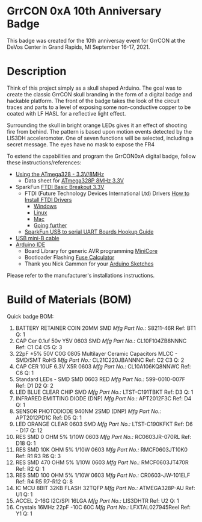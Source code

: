 # GrrCON 0xA 10th Anniversary Badge

This badge was created for the 10th anniversay event for GrrCON at the DeVos Center in Grand Rapids, MI September 16-17, 2021.

# Description
Think of this project simply as a skull shaped Arduino. The goal was to create the classic GrrCON skull branding in the form of a digital badge and hackable platform. The front of the badge takes the look of the circuit traces and parts to a level of exposing some non-conductive copper to be coated with LF HASL for a reflective light effect.

Surrounding the skull in bright orange LEDs gives it an effect of shooting fire from behind. The pattern is based upon motion events detected by the LIS3DH acceleromoter. One of seven functions will be selected, including a secret message. The eyes have no mask to expose the FR4  

To extend the capabilities and program the GrrCON0xA digital badge, follow these instructions/references:

* [Using the ATmega328 - 3.3V/8MHz](https://learn.sparkfun.com/tutorials/arduino-comparison-guide/atmega328-boards)
  * Data sheet for [ATmega328P 8MHz 3.3V](https://ww1.microchip.com/downloads/en/DeviceDoc/Atmel-7810-Automotive-Microcontrollers-ATmega328P_Datasheet.pdf)
* SparkFun [FTDI Basic Breakout 3.3V](https://www.sparkfun.com/products/9873)
  * FTDI (Future Technology Devices International Ltd) Drivers [How to Install FTDI Drivers](https://learn.sparkfun.com/tutorials/how-to-install-ftdi-drivers)
      * [Windows](https://learn.sparkfun.com/tutorials/how-to-install-ftdi-drivers/windows---in-depth)
      * [Linux](https://learn.sparkfun.com/tutorials/how-to-install-ftdi-drivers/linux)
      * [Mac](https://learn.sparkfun.com/tutorials/how-to-install-ftdi-drivers/mac)
      * [Going further](https://learn.sparkfun.com/tutorials/how-to-install-ftdi-drivers/resou)
   * [SparkFun USB to serial UART Boards Hookup Guide](https://learn.sparkfun.com/tutorials/sparkfun-usb-to-serial-uart-boards-hookup-guide)
* [USB mini-B cable](https://www.sparkfun.com/products/13243)
* [Arduino IDE](https://www.arduino.cc/en/Main/Software)
  * Board Library for generic AVR programming [MiniCore](https://github.com/MCUdude/MiniCore)
  * Bootloader Flashing [Fuse Calculator](https://eleccelerator.com/fusecalc/fusecalc.php?chip=atmega328p)
  * Thank you Nick Gammon for your [Arduino Sketches](https://github.com/nickgammon/arduino_sketches)

Please refer to the manufacturer's installations instructions.

# Build of Materials (BOM)

Quick badge BOM:
1. BATTERY RETAINER COIN 20MM SMD 	*Mfg Part No.:* S8211-46R	Ref: BT1	Q: 1
2. CAP Cer 0.1uf 50v Y5V 0603 SMD	*Mfg Part No.:* CL10F104ZB8NNNC	Ref: C1 C4 C5	Q: 3
3. 22pF ±5% 50V C0G 0805 Multilayer Ceramic Capacitors MLCC - SMD/SMT RoHS	*Mfg Part No.:* CL21C220JBANNNC	Ref: C2 C3	Q: 2
4. CAP CER 10UF 6.3V X5R 0603		*Mfg Part No.:* CL10A106KQ8NNWC	Ref: C6	Q: 1
5. Standard LEDs - SMD SMD 0603 RED	*Mfg Part No.:* 599-0010-007F	Ref: D1 D2	Q: 2
6. LED BLUE CLEAR CHIP SMD		*Mfg Part No.:* LTST-C191TBKT	Ref: D3	Q: 1
7. INFRARED EMITTING DIODE (DNP)	*Mfg Part No.:* APT2012F3C	Ref: D4	Q: 1
8. SENSOR PHOTODIODE 940NM 2SMD (DNP)	*Mfg Part No.:* APT2012PD1C	Ref: D5	Q: 1
9. LED ORANGE CLEAR 0603 SMD		*Mfg Part No.:* LTST-C190KFKT	Ref: D6 - D17	Q: 12
10. RES SMD 0 OHM 5% 1/10W 0603		*Mfg Part No.:* RC0603JR-070RL	Ref: D18	Q: 1
11. RES SMD 10K OHM 5% 1/10W 0603	*Mfg Part No.:* RMCF0603JT10K0	Ref: R1 R3 R6	Q: 3
12. RES SMD 470 OHM 5% 1/10W 0603	*Mfg Part No.:* RMCF0603JT470R	Ref: R2	Q: 1
13. RES SMD 100 OHM 5% 1/10W 0603	*Mfg Part No.:* CR0603-JW-101ELF	Ref: R4 R5 R7-R12	Q: 8
14. IC MCU 8BIT 32KB FLASH 32TQFP	*Mfg Part No.:* ATMEGA328P-AU	Ref: U1	Q: 1
15. ACCEL 2-16G I2C/SPI 16LGA		*Mfg Part No.:* LIS3DHTR		Ref: U2	Q: 1
16. Crystals 16MHz 22pF -10C 60C	*Mfg Part No.:* LFXTAL027945Reel	Ref: Y1	Q: 1



